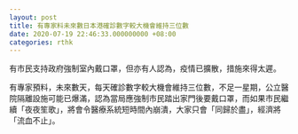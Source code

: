 ```yaml
---
layout: post
title: 有專家料未來數日本港確診數字較大機會維持三位數
date: 2020-07-19 22:46:33.000000000 +08:00
categories: rthk
---
```


有市民支持政府強制室內戴口罩，但亦有人認為，疫情已擴散，措施來得太遲。

有專家預料，未來數天，每天確診數字較大機會維持三位數，不足一星期，公立醫院隔離設施可能已爆滿，認為當局應強制市民踏出家門後要戴口罩，而如果市民繼續「夜夜笙歌」，將會令醫療系統短時間內崩潰，大家只會「同歸於盡」，經濟將「流血不止」。
